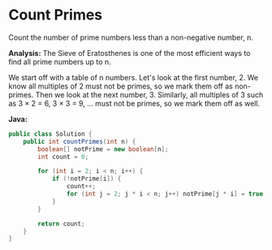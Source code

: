 # Count Primes

Count the number of prime numbers less than a non-negative number, n.

**Analysis:**
The Sieve of Eratosthenes is one of the most efficient ways to find all prime numbers up to n.

We start off with a table of n numbers. Let's look at the first number, 2. We know all multiples of 2 must not be primes, so we mark them off as non-primes. Then we look at the next number, 3. Similarly, all multiples of 3 such as 3 × 2 = 6, 3 × 3 = 9, ... must not be primes, so we mark them off as well.

**Java:**
```java
public class Solution {
    public int countPrimes(int n) {
        boolean[] notPrime = new boolean[n];
        int count = 0;

        for (int i = 2; i < n; i++) {
            if (!notPrime[i]) {
                count++;
                for (int j = 2; j * i < n; j++) notPrime[j * i] = true;
            }
        }

        return count;
    }
}
```
